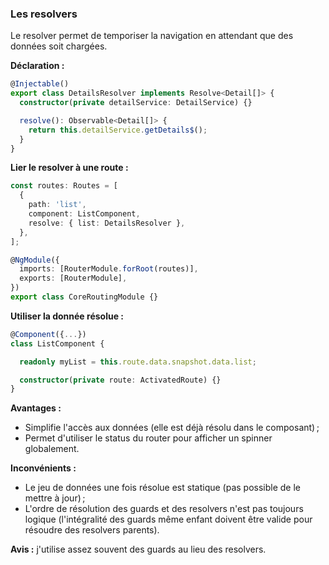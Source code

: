 ### Les resolvers

Le resolver permet de temporiser la navigation en attendant que des données soit chargées.

**Déclaration :**

```typescript
@Injectable()
export class DetailsResolver implements Resolve<Detail[]> {
  constructor(private detailService: DetailService) {}

  resolve(): Observable<Detail[]> {
    return this.detailService.getDetails$();
  }
}
```

**Lier le resolver à une route :**

```typescript
const routes: Routes = [
  {
    path: 'list',
    component: ListComponent,
    resolve: { list: DetailsResolver },
  },
];

@NgModule({
  imports: [RouterModule.forRoot(routes)],
  exports: [RouterModule],
})
export class CoreRoutingModule {}
```

**Utiliser la donnée résolue :**

```typescript
@Component({...})
class ListComponent {

  readonly myList = this.route.data.snapshot.data.list;

  constructor(private route: ActivatedRoute) {}
}
```

**Avantages :**

- Simplifie l'accès aux données (elle est déjà résolu dans le composant) ;
- Permet d'utiliser le status du router pour afficher un spinner globalement.

**Inconvénients :**

- Le jeu de données une fois résolue est statique (pas possible de le mettre à jour) ;
- L'ordre de résolution des guards et des resolvers n'est pas toujours logique
  (l'intégralité des guards même enfant doivent être valide pour résoudre des resolvers parents).

**Avis :** j'utilise assez souvent des guards au lieu des resolvers.
